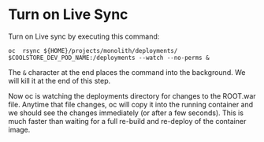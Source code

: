 # Turn on Live Sync

Turn on Live sync by executing this command:

~~~shell
oc  rsync ${HOME}/projects/monolith/deployments/ $COOLSTORE_DEV_POD_NAME:/deployments --watch --no-perms &
~~~

The `&` character at the end places the command into the background. We will kill it at the end of this step.  
  
Now oc is watching the deployments directory for changes to the ROOT.war file. Anytime that file changes, oc will copy it into the running container and we should see the changes immediately \(or after a few seconds\). This is much faster than waiting for a full re-build and re-deploy of the container image.

